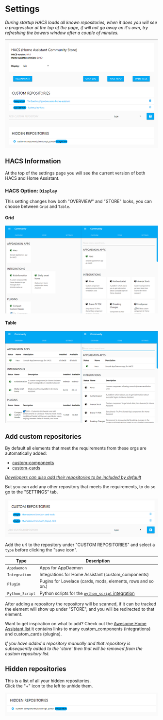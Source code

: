 # Settings

_During startup HACS loads all known repositories, when it does you will see a progressbar at the top of the page, if will not go away on it's own, try refreshing the bowers window after a couple of minutes._

![settings](../images/settings.png)

## HACS Information

At the top of the settings page you will see the current version of both HACS and Home Assistant.

### HACS Option: `Display`

This setting changes how both "OVERVIEW" and "STORE" looks, you can choose between `Grid` and `Table`.

#### Grid

![grid](../images/grid.png)

#### Table

![table](../images/table.png)

## Add custom repositories

By default all elements that meet the requirements from these orgs are automatically added:

- [custom-components](https://github.com/custom-components)
- [custom-cards](https://github.com/custom-cards)

[_Developers can also add their repositories to be included by default_](../../developer/include_default_repositories)

But you can add any other repository that meets the requirements, to do so go to the "SETTINGS" tab.

![custom_repositories](../images/custom_repositorylist.PNG)

Add the url to the repository under "CUSTOM REPOSITORIES" and select a `type` before clicking the "save icon".

Type | Description
-- | --
`Appdaemon` | Apps for AppDaemon
`Integration` | Integrations for Home Assistant (custom_components)
`Plugin` | Pugins for Lovelace (cards, mods, elements, rows and so on.)
`Python_Script` | Python scripts for the [`python_script` integration](https://www.home-assistant.io/components/python_script/)

After adding a repository the repository will be scanned, if it can be tracked the element will show up under "STORE", and you will be redirected to that element.

Want to get inspiration on what to add? Check out the [Awesome Home Assistant list](https://www.awesome-ha.com/) it contains links to many custom_components (integrations) and custom_cards (plugins).

_If you have added a repository manually and that repository is subsequently added to the 'store' then that will be removed from the custom repository list._

## Hidden repositories

This is a list of all your hidden repositories.  
Click the "+" icon to the left to unhide them.

![unhide](../images/unhide.png)
